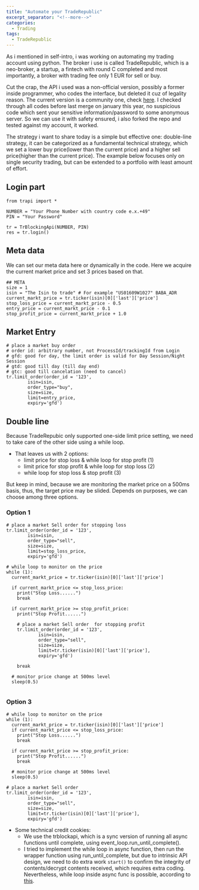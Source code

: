 ```yaml
---
title: "Automate your TradeRepublic"
excerpt_separator: "<!--more-->"
categories:
  - Trading
tags:
  - TradeRepublic
---
```


As i mentioned in self-intro, i was working on automating my trading account using python. The broker i use is called TradeRepublic, which is a neo-broker, a startup, a fintech with round C completed and most importantly, a broker with trading fee only 1 EUR for sell or buy.

Cut the crap, the API i used was a non-official version, possibly a former inside programmer, who codes the interface, but deleted it cuz of legality reason. The current version is a community one, check [here](https://github.com/Zarathustra2/TradeRepublicApi). I checked through all codes before last merge on january this year, no suspicious code which sent your sensitive information/password to some anonymous server. So we can use it with safety ensured, i also forked the repo and tested against my account, it worked.

The strategy i want to share today is a simple but effective one: double-line strategy, it can be categorized as a fundamental technical strategy, which we set a lower buy price(lower than the current price) and a higher sell price(higher than the current price). The example below focuses only on single security trading, but can be extended to a portfolio with least amount of effort.

## Login part
```
from trapi import *

NUMBER = "Your Phone Number with country code e.x.+49"
PIN = "Your Password"

tr = TrBlockingApi(NUMBER, PIN)
res = tr.login()
```
## Meta data 
We can set our meta data here or dynamically in the code. 
Here we acquire the current market price and set 3 prices based on that.
```
## META 
size = 1
isin = "The Isin to trade" # For example "US01609W1027" BABA_ADR
current_markt_price = tr.ticker(isin)[0]['last']['price']
stop_loss_price = current_markt_price - 0.5
entry_price = current_markt_price - 0.1
stop_profit_price = current_markt_price + 1.0
```

## Market Entry
```
# place a market buy order
# order id: arbitrary number, not ProcessId/trackingId from Login
# gfd: good for day, the limit order is valid for Day Session/Night Session
# gtd: good till day (till day end)
# gtc: good till cancelation (need to cancel)
tr.limit_order(order_id = '123',
        isin=isin,
        order_type="buy",
        size=size,
        limit=entry_price,
        expiry='gfd') 

```

## Double line 
Because TradeRepubic only supported one-side limit price setting, we need to take care of the other side using a while loop.

- That leaves us with 2 options: 
  - limit price for stop loss & while loop for stop profit (1)
  - limit price for stop profit & while loop for stop loss (2)
  - while loop for stop loss & stop profit (3)

But keep in mind, because we are monitoring the market price on a 500ms basis, thus, the target price may be slided. Depends on purposes, we can choose among three options. 

### Option 1
```
# place a market Sell order for stopping loss
tr.limit_order(order_id = '123',
        isin=isin,
        order_type="sell",
        size=size,
        limit=stop_loss_price,
        expiry='gfd')

# while loop to monitor on the price
while (1):
  current_markt_price = tr.ticker(isin)[0]['last']['price']

  if current_markt_price <= stop_loss_price:
    print("Stop Loss......")
    break

  if current_markt_price >= stop_profit_price:
    print("Stop Profit......")

    # place a market Sell order  for stopping profit
    tr.limit_order(order_id = '123',
            isin=isin,
            order_type="sell",
            size=size,
            limit=tr.ticker(isin)[0]['last']['price'],
            expiry='gfd')

    break

  # monitor price change at 500ms level
  sleep(0.5)


```
### Option 3
```
# while loop to monitor on the price
while (1):
  current_markt_price = tr.ticker(isin)[0]['last']['price']
  if current_markt_price <= stop_loss_price:
    print("Stop Loss......")
    break

  if current_markt_price >= stop_profit_price:
    print("Stop Profit......")
    break

  # monitor price change at 500ms level
  sleep(0.5)

# place a market Sell order 
tr.limit_order(order_id = '123',
        isin=isin,
        order_type="sell",
        size=size,
        limit=tr.ticker(isin)[0]['last']['price'],
        expiry='gfd')
```

- Some technical credit cookies:
  - We use the trblockapi, which is a sync version of running all async functions until complete, using event_loop.run_until_complete(). 
  - I tried to implement the while loop in async function, then run the wrapper function using run_until_complete, but due to intrinsic API design, we need to do extra work `start()` to confirm the integrity of contents/decrypt contents received, which requires extra coding. Nevertheless, while loop inside async func is possible, according to [this](https://stackoverflow.com/questions/62218336/async-function-call-inside-while-loop).
